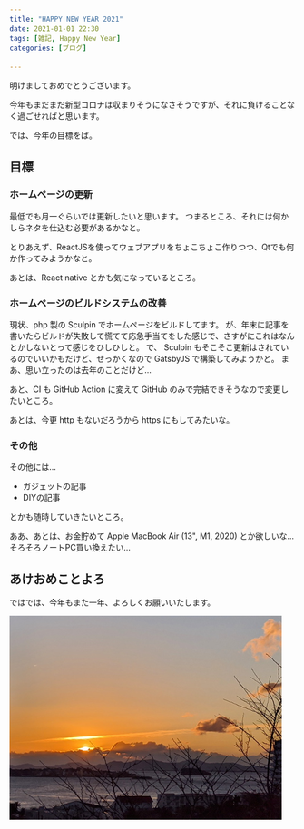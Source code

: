 ```yaml
---
title: "HAPPY NEW YEAR 2021"
date: 2021-01-01 22:30
tags: [雑記, Happy New Year]
categories: [ブログ]

---
```


明けましておめでとうございます。

今年もまだまだ新型コロナは収まりそうになさそうですが、それに負けることなく過ごせればと思います。

では、今年の目標をば。

## 目標

### ホームページの更新

最低でも月一ぐらいでは更新したいと思います。
つまるところ、それには何かしらネタを仕込む必要があるかなと。

とりあえず、ReactJSを使ってウェブアプリをちょこちょこ作りつつ、Qtでも何か作ってみようかなと。

あとは、React native とかも気になっているところ。

### ホームページのビルドシステムの改善

現状、php 製の Sculpin でホームページをビルドしてます。
が、年末に記事を書いたらビルドが失敗して慌てて応急手当てをした感じで、さすがにこれはなんとかしないとって感じをひしひしと。
で、 Sculpin もそこそこ更新はされているのでいいかもだけど、せっかくなので GatsbyJS で構築してみようかと。
まあ、思い立ったのは去年のことだけど...

あと、CI も GitHub Action に変えて GitHub のみで完結できそうなので変更したいところ。

あとは、今更 http もないだろうから https にもしてみたいな。

### その他

その他には...

* ガジェットの記事
* DIYの記事

とかも随時していきたいところ。

ああ、あとは、お金貯めて Apple MacBook Air (13", M1, 2020) とか欲しいな... そろそろノートPC買い換えたい...

## あけおめことよろ

ではでは、今年もまた一年、よろしくお願いいたします。

![2021年の初日の出](/images/20210101_first_sunrise.jpg)
